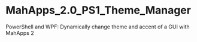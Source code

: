 # MahApps_2.0_PS1_Theme_Manager
PowerShell and WPF: Dynamically change theme and accent of a GUI with MahApps 2
